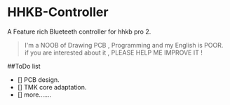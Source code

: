 # HHKB-Controller
A Feature rich Blueteeth controller for hhkb pro 2.
> I'm a NOOB of Drawing PCB , Programming and my English is POOR.
> if you are interested about it , PLEASE HELP ME IMPROVE IT !


##ToDo list
 - [] PCB design.
 - [] TMK core adaptation.
 - [] more.......

